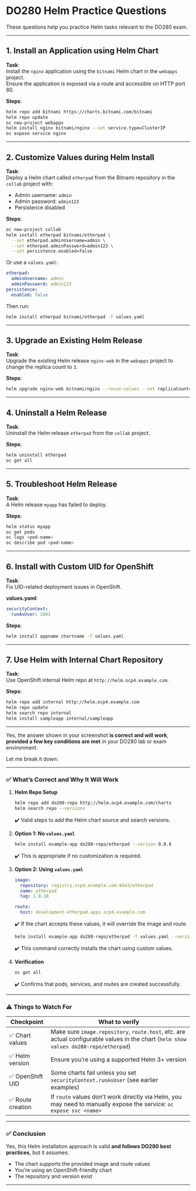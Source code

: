 
# DO280 Helm Practice Questions

These questions help you practice Helm tasks relevant to the DO280 exam.

---

## 1. Install an Application using Helm Chart

**Task**:  
Install the `nginx` application using the `bitnami` Helm chart in the `webapps` project.  
Ensure the application is exposed via a route and accessible on HTTP port 80.

**Steps**:
```bash
helm repo add bitnami https://charts.bitnami.com/bitnami
helm repo update
oc new-project webapps
helm install nginx bitnami/nginx --set service.type=ClusterIP
oc expose service nginx
```

---

## 2. Customize Values during Helm Install

**Task**:  
Deploy a Helm chart called `etherpad` from the Bitnami repository in the `collab` project with:
- Admin username: `admin`
- Admin password: `admin123`
- Persistence disabled

**Steps**:
```bash
oc new-project collab
helm install etherpad bitnami/etherpad \
  --set etherpad.adminUsername=admin \
  --set etherpad.adminPassword=admin123 \
  --set persistence.enabled=false
```

Or use a `values.yaml`:

```yaml
etherpad:
  adminUsername: admin
  adminPassword: admin123
persistence:
  enabled: false
```

Then run:
```bash
helm install etherpad bitnami/etherpad -f values.yaml
```

---

## 3. Upgrade an Existing Helm Release

**Task**:  
Upgrade the existing Helm release `nginx-web` in the `webapps` project to change the replica count to `3`.

**Steps**:
```bash
helm upgrade nginx-web bitnami/nginx --reuse-values --set replicaCount=3
```

---

## 4. Uninstall a Helm Release

**Task**:  
Uninstall the Helm release `etherpad` from the `collab` project.

**Steps**:
```bash
helm uninstall etherpad
oc get all
```

---

## 5. Troubleshoot Helm Release

**Task**:  
A Helm release `myapp` has failed to deploy.

**Steps**:
```bash
helm status myapp
oc get pods
oc logs <pod-name>
oc describe pod <pod-name>
```

---

## 6. Install with Custom UID for OpenShift

**Task**:  
Fix UID-related deployment issues in OpenShift.

**values.yaml**:
```yaml
securityContext:
  runAsUser: 1001
```

**Steps**:
```bash
helm install appname chartname -f values.yaml
```

---

## 7. Use Helm with Internal Chart Repository

**Task**:  
Use OpenShift internal Helm repo at `http://helm.ocp4.example.com`.

**Steps**:
```bash
helm repo add internal http://helm.ocp4.example.com
helm repo update
helm search repo internal
helm install sampleapp internal/sampleapp
```

---


Yes, the answer shown in your screenshot **is correct and will work**, **provided a few key conditions are met** in your DO280 lab or exam environment.

Let me break it down:

---

### ✅ **What’s Correct and Why It Will Work**

1. **Helm Repo Setup**

   ```bash
   helm repo add do280-repo http://helm.ocp4.example.com/charts
   helm search repo --versions
   ```

   ✔️ Valid steps to add the Helm chart source and search versions.

2. **Option 1: No `values.yaml`**

   ```bash
   helm install example-app do280-repo/etherpad --version 0.0.6
   ```

   ✔️ This is appropriate if no customization is required.

3. **Option 2: Using `values.yaml`**

   ```yaml
   image:
     repository: registry.ocp4.example.com:8443/etherpad
     name: etherpad
     tag: 1.8.18

   route:
     host: development-etherpad.apps.ocp4.example.com
   ```

   ✔️ If the chart accepts these values, it will override the image and route.

   ```bash
   helm install example-app do280-repo/etherpad -f values.yaml --version 0.0.6
   ```

   ✔️ This command correctly installs the chart using custom values.

4. **Verification**

   ```bash
   oc get all
   ```

   ✔️ Confirms that pods, services, and routes are created successfully.

---

### ⚠️ **Things to Watch For**

| Checkpoint       | What to verify                                                                                                                        |
| ---------------- | ------------------------------------------------------------------------------------------------------------------------------------- |
| ✅ Chart values   | Make sure `image.repository`, `route.host`, etc. are actual configurable values in the chart (`helm show values do280-repo/etherpad`) |
| ✅ Helm version   | Ensure you’re using a supported Helm 3+ version                                                                                       |
| ✅ OpenShift UID  | Some charts fail unless you set `securityContext.runAsUser` (see earlier examples)                                                    |
| ✅ Route creation | If `route` values don’t work directly via Helm, you may need to manually expose the service: `oc expose svc <name>`                   |

---

### ✅ **Conclusion**

Yes, this Helm installation approach is valid **and follows DO280 best practices**, but it assumes:

* The chart supports the provided image and route values
* You’re using an OpenShift-friendly chart
* The repository and version exist

---

